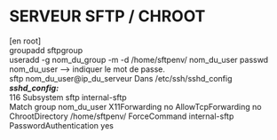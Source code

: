   #  SERVEUR SFTP / CHROOT  
  [en root]  
  groupadd sftpgroup  
  useradd -g nom_du_group -m -d /home/sftpenv/ nom_du_user
  passwd nom_du_user --> indiquer le mot de passe.  
  sftp nom_du_user@ip_du_serveur
  Dans /etc/ssh/sshd_config  
  ___sshd_config:___  
  116 Subsystem sftp  internal-sftp  
  Match group nom_du_user
          X11Forwarding no
          AllowTcpForwarding no
          ChrootDirectory /home/sftpenv/
          ForceCommand internal-sftp
          PasswordAuthentication yes
          
  
  
